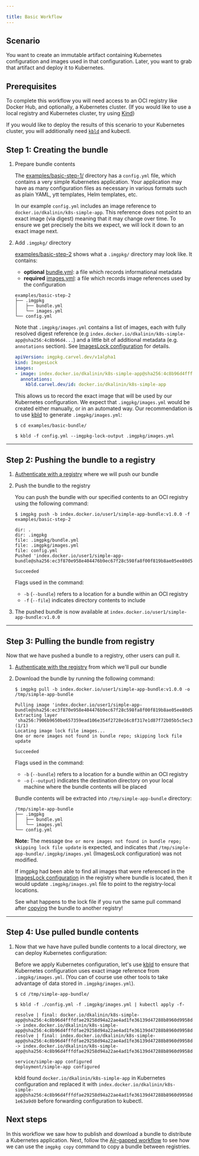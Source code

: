 ```yaml
---

title: Basic Workflow
---
```


## Scenario

You want to create an immutable artifact containing Kubernetes configuration and images used in that configuration. Later, you want to grab that artifact and deploy it to Kubernetes.

## Prerequisites

To complete this workflow you will need access to an OCI registry like Docker Hub, and optionally, 
a Kubernetes cluster. (If you would like to use a local registry and Kubernetes cluster, try using [Kind](https://kind.sigs.k8s.io/docs/user/local-registry/))

If you would like to deploy the results of this scenario to your Kubernetes cluster, you will additionally need [`kbld`](/kbld) and kubectl.

## Step 1: Creating the bundle

1. Prepare bundle contents

    The [examples/basic-step-1/](https://github.com/carvel-dev/imgpkg/tree/develop/examples/basic-step-1) directory has a `config.yml` file, which contains a very simple Kubernetes application. Your application may have as many configuration files as necessary in various formats such as plain YAML, ytt templates, Helm templates, etc.

    In our example `config.yml` includes an image reference to `docker.io/dkalinin/k8s-simple-app`. This reference does not point to an exact image (via digest) meaning that it may change over time. To ensure we get precisely the bits we expect, we will lock it down to an exact image next.

1. Add `.imgpkg/` directory

    [examples/basic-step-2](https://github.com/carvel-dev/imgpkg/tree/develop/examples/basic-step-2) shows what a `.imgpkg/` directory may look like. It contains:

    - **optional** [bundle.yml](resources.md#bundle-metadata): a file which records informational metadata
    - **required** [images.yml](resources.md#imageslock): a file which records image references used by the configuration

    ```bash-plain
    examples/basic-step-2
    ├── .imgpkg
    │   ├── bundle.yml
    │   └── images.yml
    └── config.yml
    ```

    Note that `.imgpkg/images.yml` contains a list of images, each with fully resolved digest reference (e.g `index.docker.io/dkalinin/k8s-simple-app@sha256:4c8b96d4...`) and a little bit of additional metadata (e.g. `annotations` section). See [ImagesLock configuration](resources.md#imageslock-configuration) for details.

    ```yaml
    apiVersion: imgpkg.carvel.dev/v1alpha1
    kind: ImagesLock
    images:
    - image: index.docker.io/dkalinin/k8s-simple-app@sha256:4c8b96d4fffdfae29258d94a22ae4ad1fe36139d47288b8960d9958d1e63a9d0
      annotations:
        kbld.carvel.dev/id: docker.io/dkalinin/k8s-simple-app
    ```

    This allows us to record the exact image that will be used by our Kubernetes configuration. We expect that `.imgpkg/images.yml` would be created either manually, or in an automated way. Our recommendation is to use [kbld](/kbld) to generate `.imgpkg/images.yml`:

    ```bash-plain
    $ cd examples/basic-bundle/

    $ kbld -f config.yml --imgpkg-lock-output .imgpkg/images.yml
    ```

---
## Step 2: Pushing the bundle to a registry

1. [Authenticate with a registry](auth.md) where we will push our bundle

1. Push the bundle to the registry

    You can push the bundle with our specified contents to an OCI registry using the following command:

    ```bash-plain
    $ imgpkg push -b index.docker.io/user1/simple-app-bundle:v1.0.0 -f examples/basic-step-2

    dir: .
    dir: .imgpkg
    file: .imgpkg/bundle.yml
    file: .imgpkg/images.yml
    file: config.yml
    Pushed 'index.docker.io/user1/simple-app-bundle@sha256:ec3f870e958e404476b9ec67f28c598fa8f00f819b8ae05ee80d51bac9f35f5d'

    Succeeded
    ```

    Flags used in the command:
      * `-b` (`--bundle`) refers to a location for a bundle within an OCI registry
      * `-f` (`--file`) indicates directory contents to include

1. The pushed bundle is now available at `index.docker.io/user1/simple-app-bundle:v1.0.0`

---
## Step 3: Pulling the bundle from registry

Now that we have pushed a bundle to a registry, other users can pull it.

1. [Authenticate with the registry](auth.md) from which we'll pull our bundle

1. Download the bundle by running the following command:

    ```bash-plain
    $ imgpkg pull -b index.docker.io/user1/simple-app-bundle:v1.0.0 -o  /tmp/simple-app-bundle

    Pulling image 'index.docker.io/user1/simple-app-bundle@sha256:ec3f870e958e404476b9ec67f28c598fa8f00f819b8ae05ee80d51bac9f35f5d'
    Extracting layer 'sha256:7906b9650be657359ead106e354f2728e16c8f317e1d87f72b05b5c5ec3d89cc' (1/1)
    Locating image lock file images...
    One or more images not found in bundle repo; skipping lock file update

    Succeeded
    ```

    Flags used in the command:
      * `-b` (`--bundle`) refers to a location for a bundle within an OCI registry
      * `-o` (`--output`) indicates the destination directory on your local machine where the bundle contents will be placed

    Bundle contents will be extracted into `/tmp/simple-app-bundle` directory:

    ```bash-plain
    /tmp/simple-app-bundle
    ├── .imgpkg
    │   ├── bundle.yml
    │   └── images.yml
    └── config.yml
    ```

    __Note:__ The message `One or more images not found in bundle repo; skipping lock file update` is expected, and indicates that `/tmp/simple-app-bundle/.imgpkg/images.yml` (ImagesLock configuration) was not modified.

    If imgpkg had been able to find all images that were referenced in the [ImagesLock configuration](resources.md#imageslock-configuration) in the registry where bundle is located, then it would update `.imgpkg/images.yml` file to point to the registry-local locations.

    See what happens to the lock file if you run the same pull command after [copying](air-gapped-workflow.md#option-1-from-a-location-connected-to-both-registries) the bundle to another registry!

---
## Step 4: Use pulled bundle contents

1. Now that we have have pulled bundle contents to a local directory, we can deploy Kubernetes configuration:

    Before we apply Kubernetes configuration, let's use [kbld](/kbld) to ensure that Kubernetes configuration uses exact image reference from `.imgpkg/images.yml`. (You can of course use other tools to take advantage of data stored in `.imgpkg/images.yml`).

    ```bash-plain
    $ cd /tmp/simple-app-bundle/

    $ kbld -f ./config.yml -f .imgpkg/images.yml | kubectl apply -f-

    resolve | final: docker.io/dkalinin/k8s-simple-app@sha256:4c8b96d4fffdfae29258d94a22ae4ad1fe36139d47288b8960d9958d1e63a9d0 -> index.docker.io/dkalinin/k8s-simple-app@sha256:4c8b96d4fffdfae29258d94a22ae4ad1fe36139d47288b8960d9958d1e63a9d0
    resolve | final: index.docker.io/dkalinin/k8s-simple-app@sha256:4c8b96d4fffdfae29258d94a22ae4ad1fe36139d47288b8960d9958d1e63a9d0 -> index.docker.io/dkalinin/k8s-simple-app@sha256:4c8b96d4fffdfae29258d94a22ae4ad1fe36139d47288b8960d9958d1e63a9d0

    service/simple-app configured
    deployment/simple-app configured
    ```

    kbld found `docker.io/dkalinin/k8s-simple-app` in Kubernetes configuration and replaced it with `index.docker.io/dkalinin/k8s-simple-app@sha256:4c8b96d4fffdfae29258d94a22ae4ad1fe36139d47288b8960d9958d1e63a9d0` before forwarding configuration to kubectl.

## Next steps

In this workflow we saw how to publish and download a bundle to distribute a Kubernetes application. Next, follow the [Air-gapped workflow](air-gapped-workflow.md) to see how we can use the `imgpkg copy` command to copy a bundle between registries.
